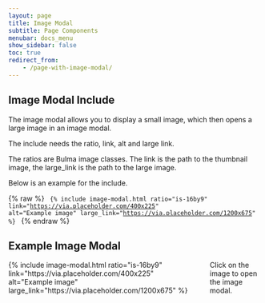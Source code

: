 ```yaml
---
layout: page
title: Image Modal
subtitle: Page Components
menubar: docs_menu
show_sidebar: false
toc: true
redirect_from: 
    - /page-with-image-modal/
---
```


## Image Modal Include

The image modal allows you to display a small image, which then opens a large image in an image modal. 

The include needs the ratio, link, alt and large link. 

The ratios are Bulma image classes. The link is the path to the thumbnail image, the large_link is the path to the large image. 

Below is an example for the include.

{% raw %}
<code>
{% include image-modal.html ratio="is-16by9" link="https://via.placeholder.com/400x225" alt="Example image" large_link="https://via.placeholder.com/1200x675" %}
</code>
{% endraw %}

## Example Image Modal

<div class="columns">
<div class="column is-6">
{% include image-modal.html ratio="is-16by9" link="https://via.placeholder.com/400x225" alt="Example image" large_link="https://via.placeholder.com/1200x675" %}
</div>
<div class="column is-6">
Click on the image to open the image modal.
</div>
</div>